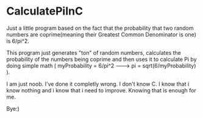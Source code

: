 # CalculatePiInC
Just a little program based on the fact that the probability that two 
random numbers are coprime(meaning their Greatest Common Denominator is 
one) is 6/pi^2. 

This program just generates "ton" of random numbers, calculates the 
probability of the numbers being coprime and then uses it to calculate 
Pi by doing simple math ( myProbability = 6/pi^2 ---> pi = 
sqrt(6/myProbability) ). 

I am just noob. I've done it completly wrong. I don't know C. I know 
that i know nothing and i know that i need to improve. Knowing that is 
enough for me. 

Bye:)
